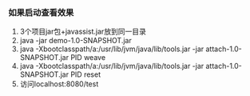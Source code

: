 ### 如果启动查看效果

1. 3个项目jar包+javassist.jar放到同一目录
2. java -jar demo-1.0-SNAPSHOT.jar
3. java -Xbootclasspath/a:/usr/lib/jvm/java/lib/tools.jar -jar attach-1.0-SNAPSHOT.jar PID weave
4. java -Xbootclasspath/a:/usr/lib/jvm/java/lib/tools.jar -jar attach-1.0-SNAPSHOT.jar PID reset
5. 访问localhost:8080/test

